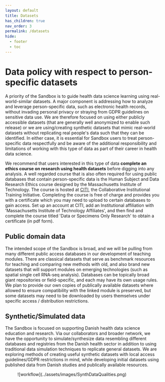 ```yaml
---
layout: default
title: Datasets
has_children: true
nav_order: 3
permalink: /datasets
hide:
  - footer
  - toc
---
```


# Data policy with respect to person-specific datasets

A priority of the Sandbox is to guide health data science learning using real-world-similar datasets. A major component is addressing how to analyze and leverage person-specific data, such as electronic health records, without invading personal privacy or straying from GDPR guidelines on sensitive data use. We are therefore focused on using either publicly accessible datasets (that are generally well anonymized to enable such release) or we are using/creating synthetic datasets that mimic real-world datasets without replicating real people's data such that they can be identified. In either case, it is essential for Sandbox users to treat person-specific data respectfully and be aware of the additional responsibility and limitations of working with this type of data as part of their career in health data science.

We recommend that users interested in this type of data **complete an ethics course on research using health datasets** before digging into any analysis. A well regarded course that is also often required for using public databases that contain person-specific data is the Human Subject and Data Research Ethics course designed by the Massachusetts Institute of Technology. The course is hosted at [CITI](https://about.citiprogram.org/), the Collaborative Institutional Training Initiative. Completing the course is free of charge and provides you with a certificate which you may need to upload to certain databases to gain access. Set up an account at CITI, add an Institutional affiliation with 'Massachusetts Institute of Technology Affiliates', and then find and complete the course titled 'Data or Specimens Only Research' to obtain a certificate (in pdf form). 

## Public domain data
The intended scope of the Sandbox is broad, and we will be pulling from many different public access databases in our development of teaching modules. There are classical datasets that serve as benchmark resources for teaching and comparing new methods with old, and also brand new datasets that will support modules on emerging technologies (such as spatial single cell RNA-seq analysis). Databases can be topically broad giant repositories or field-specific, and each may have its own usage rules. We plan to provide our own copies of publically available datasets where allowed to ensure compatibility with the linked module is preserved, but some datasets may need to be downloaded by users themselves under specific access / distribution restrictions.

## Synthetic/Simulated data
The Sandbox is focused on supporting Danish health data science education and research. Via our collaborators and broader network, we have the opportunity to simulate/synthesize data resembling different databases and registries from the Danish health sector in addition to using traditional data simulation techniques to replicate general datasets. We are exploring methods of creating useful synthetic datasets with local access guidelines/GDPR restrictions in mind, while developing initial datasets using published data from Danish studies and publically available resources.

<figure markdown>
 ![workflow](../assets/images/SynthDataQualities.png)
</figure>
